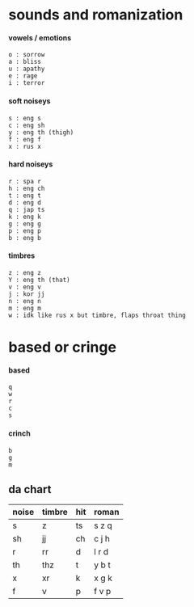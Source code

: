 # sounds and romanization
#### vowels / emotions
```
o : sorrow
a : bliss
u : apathy
e : rage
i : terror
```
#### soft noiseys
```
s : eng s
c : eng sh
y : eng th (thigh)
f : eng f
x : rus x
```
#### hard noiseys
```
r : spa r
h : eng ch
t : eng t
d : eng d
q : jap ts
k : eng k
g : eng g
p : eng p
b : eng b
```
#### timbres
```
z : eng z
Y : eng th (that)
v : eng v
j : kor jj
n : eng n
m : eng m
w : idk like rus x but timbre, flaps throat thing
```
# based or cringe
#### based
```
q
w
r
c
s
```
#### crinch
```
b
g
m
```
## da chart
| noise | timbre | hit | roman |
|:---|:---|:---|:---|
| s | z | ts   | s z q |
| sh | jj | ch | c j h |
| r | rr | d   | l r d |
| th | thz | t | y b t |
| x | xr | k   | x g k |
| f | v | p    | f v p |
